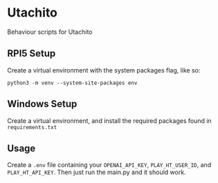 # Utachito
Behaviour scripts for Utachito

## RPI5 Setup

Create a virtual environment with the system packages flag, like so:

`python3 -m venv --system-site-packages env`

## Windows Setup

Create a virtual environment, and install the required packages found in `requirements.txt`

## Usage

Create a `.env` file containing your `OPENAI_API_KEY`, `PLAY_HT_USER_ID`, and `PLAY_HT_API_KEY`. Then just run the main.py and it should work.